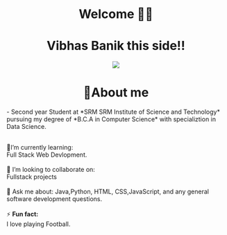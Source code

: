 <h1 align="center">Welcome 🙌🏼 </h1>
<h1 align="center">Vibhas Banik this side!! </h1>
<p align = 'center'> <img src='https://capsule-render.vercel.app/api?type=rect&color=gradient&height=2.5'/></p>
<h1 align="center">💫About me </h1>
<p>- Second year Student at *SRM SRM Institute of Science and Technology* pursuing my degree of *B.C.A in Computer Science* with specializtion in Data Science.</p>

<br>🔭I’m currently learning:  <br>Full Stack Web Devlopment.<br>
<br>👯 I’m looking to collaborate on:  <br>Fullstack projects<br>
<br>💬 Ask me about:  Java,Python, HTML, CSS,JavaScript, and any general software development questions.<br>
<br>⚡ **Fun fact:**  <br>I love playing Football.



<!--
**vibhas01/vibhas01** is a ✨ _special_ ✨ repository because its `README.md` (this file) appears on your GitHub profile.

Here are some ideas to get you started:

- 🔭 I’m currently working on ...
- 🌱 I’m currently learning ...
- 👯 I’m looking to collaborate on ...
- 🤔 I’m looking for help with ...
- 💬 Ask me about ...
- 📫 How to reach me: ...
- 😄 Pronouns: ...
- ⚡ Fun fact: ...
-->
